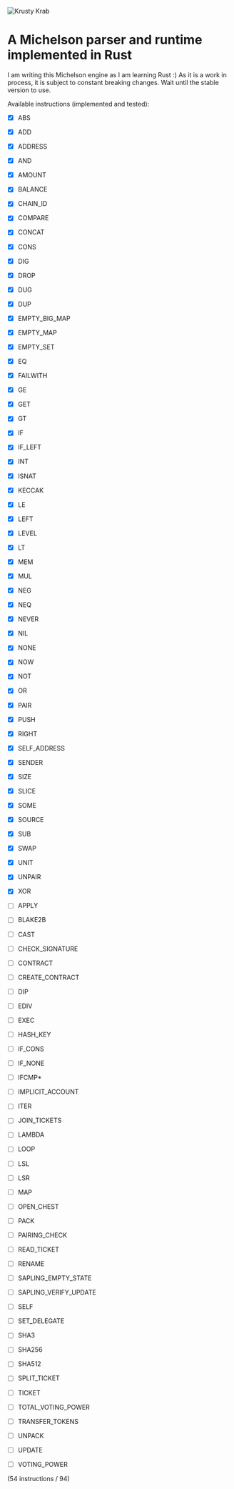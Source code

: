 ![Krusty Krab](https://upload.wikimedia.org/wikipedia/en/3/33/Krusty_Krab_230b.png)

# A Michelson parser and runtime implemented in Rust

I am writing this Michelson engine as I am learning Rust :)
As it is a work in process, it is subject to constant breaking changes. Wait until the stable version to use.

Available instructions (implemented and tested):

- [x] ABS
- [x] ADD
- [x] ADDRESS
- [x] AND
- [x] AMOUNT
- [x] BALANCE
- [x] CHAIN_ID
- [x] COMPARE
- [x] CONCAT
- [x] CONS
- [x] DIG
- [x] DROP
- [x] DUG
- [x] DUP
- [x] EMPTY_BIG_MAP
- [x] EMPTY_MAP
- [x] EMPTY_SET
- [x] EQ
- [x] FAILWITH
- [x] GE
- [x] GET
- [x] GT
- [x] IF
- [x] IF_LEFT
- [x] INT
- [x] ISNAT
- [x] KECCAK
- [x] LE
- [x] LEFT
- [x] LEVEL
- [x] LT
- [x] MEM
- [x] MUL
- [x] NEG
- [x] NEQ
- [x] NEVER
- [x] NIL
- [x] NONE
- [x] NOW
- [x] NOT
- [x] OR
- [x] PAIR
- [x] PUSH
- [x] RIGHT
- [x] SELF_ADDRESS
- [x] SENDER
- [x] SIZE
- [x] SLICE
- [x] SOME
- [x] SOURCE
- [x] SUB
- [x] SWAP
- [x] UNIT
- [x] UNPAIR
- [x] XOR

- [ ] APPLY
- [ ] BLAKE2B
- [ ] CAST
- [ ] CHECK_SIGNATURE
- [ ] CONTRACT
- [ ] CREATE_CONTRACT
- [ ] DIP
- [ ] EDIV
- [ ] EXEC
- [ ] HASH_KEY
- [ ] IF_CONS
- [ ] IF_NONE
- [ ] IFCMP\*
- [ ] IMPLICIT_ACCOUNT
- [ ] ITER
- [ ] JOIN_TICKETS
- [ ] LAMBDA
- [ ] LOOP
- [ ] LSL
- [ ] LSR
- [ ] MAP
- [ ] OPEN_CHEST
- [ ] PACK
- [ ] PAIRING_CHECK
- [ ] READ_TICKET
- [ ] RENAME
- [ ] SAPLING_EMPTY_STATE
- [ ] SAPLING_VERIFY_UPDATE
- [ ] SELF
- [ ] SET_DELEGATE
- [ ] SHA3
- [ ] SHA256
- [ ] SHA512
- [ ] SPLIT_TICKET
- [ ] TICKET
- [ ] TOTAL_VOTING_POWER
- [ ] TRANSFER_TOKENS
- [ ] UNPACK
- [ ] UPDATE
- [ ] VOTING_POWER

(54 instructions / 94)
